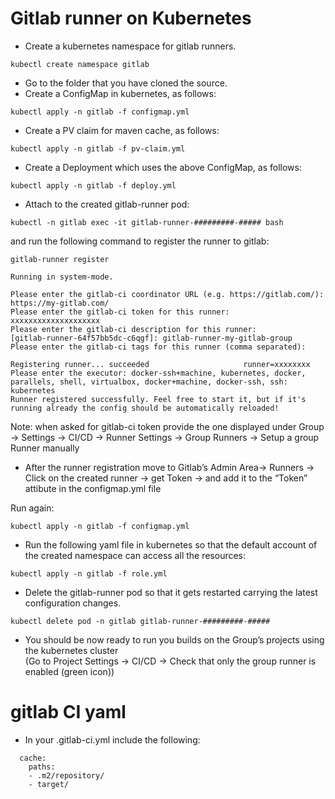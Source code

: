 # Gitlab runner on Kubernetes
* Create a kubernetes namespace for gitlab runners.   

```
kubectl create namespace gitlab
```

* Go to the folder that you have cloned the source.
* Create a ConfigMap in kubernetes, as follows:

```
kubectl apply -n gitlab -f configmap.yml
```

* Create a PV claim for maven cache, as follows:

```
kubectl apply -n gitlab -f pv-claim.yml
```

* Create a Deployment which uses the above ConfigMap, as follows:

```
kubectl apply -n gitlab -f deploy.yml
```

* Attach to the created gitlab-runner pod:

```
kubectl -n gitlab exec -it gitlab-runner-#########-##### bash
```

and run the following command to register the runner to gitlab:
```
gitlab-runner register
```
```
Running in system-mode.                            
                                                   
Please enter the gitlab-ci coordinator URL (e.g. https://gitlab.com/):
https://my-gitlab.com/
Please enter the gitlab-ci token for this runner:
xxxxxxxxxxxxxxxxxxxx
Please enter the gitlab-ci description for this runner:
[gitlab-runner-64f57bb5dc-c6qgf]: gitlab-runner-my-gitlab-group
Please enter the gitlab-ci tags for this runner (comma separated):

Registering runner... succeeded                     runner=xxxxxxxx
Please enter the executor: docker-ssh+machine, kubernetes, docker, parallels, shell, virtualbox, docker+machine, docker-ssh, ssh:
kubernetes 
Runner registered successfully. Feel free to start it, but if it's running already the config should be automatically reloaded! 
```
Note: when asked for gitlab-ci token provide the one displayed under Group → Settings → CI/CD → Runner Settings → Group Runners → Setup a group Runner manually

* After the runner registration move to Gitlab’s Admin Area→ Runners →  Click on the created runner → get Token → and add it to the “Token” attibute in the configmap.yml file

Run again:

```
kubectl apply -n gitlab -f configmap.yml
```

* Run the following yaml file in kubernetes so that the default account of the created namespace can access all the resources:

```
kubectl apply -n gitlab -f role.yml
```

* Delete the gitlab-runner pod so that it gets restarted carrying the latest configuration changes.

```
kubectl delete pod -n gitlab gitlab-runner-#########-#####
```

* You should be now ready to run you builds on the Group’s projects using the kubernetes cluster   
  (Go to Project Settings → CI/CD → Check that only the group runner is enabled (green icon)) 


# gitlab CI yaml
* In your .gitlab-ci.yml include the following:

```
  cache:
    paths:
    - .m2/repository/
    - target/  
```
